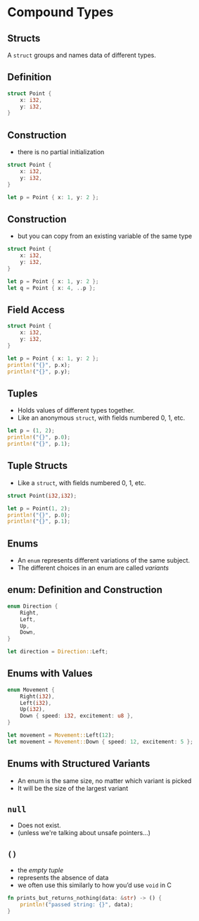 # Compound Types

## Structs

A `struct` groups and names data of different types.

## Definition

```rust []
struct Point {
    x: i32,
    y: i32,
}
```

## Construction

-   there is no partial initialization

```rust [1-4|6]
struct Point {
    x: i32,
    y: i32,
}

let p = Point { x: 1, y: 2 };
```

## Construction

-   but you can copy from an existing variable of the same type

```rust [7]
struct Point {
    x: i32,
    y: i32,
}

let p = Point { x: 1, y: 2 };
let q = Point { x: 4, ..p };
```

## Field Access

```rust [1-4|6|7-8]
struct Point {
    x: i32,
    y: i32,
}

let p = Point { x: 1, y: 2 };
println!("{}", p.x);
println!("{}", p.y);
```

## Tuples

* Holds values of different types together.
* Like an anonymous `struct`, with fields numbered 0, 1, etc.

```rust [1|2-3]
let p = (1, 2);
println!("{}", p.0);
println!("{}", p.1);
```

## Tuple Structs

* Like a `struct`, with fields numbered 0, 1, etc.

```rust [1|3|4-5]
struct Point(i32,i32);

let p = Point(1, 2);
println!("{}", p.0);
println!("{}", p.1);
```
## Enums

* An `enum` represents different variations of the same subject.
* The different choices in an enum are called *variants*

<!--
-   stress that enums are an "either or" type: you can only have one
    variant at a time (you’re not accumulating data as with structs)
-   stress that you can only have the variants, not the enum itself
    (i.e. `Movement::Left`. but not `Movement`)
-->

## enum: Definition and Construction

```rust [1-6|8]
enum Direction {
    Right,
    Left,
    Up,
    Down,
}

let direction = Direction::Left;
```

## Enums with Values

```rust [1-6|2-4|5|8|9]
enum Movement {
    Right(i32),
    Left(i32),
    Up(i32),
    Down { speed: i32, excitement: u8 },
}

let movement = Movement::Left(12);
let movement = Movement::Down { speed: 12, excitement: 5 };
```

## Enums with Structured Variants

-   An enum is the same size, no matter which variant is picked
-   It will be the size of the largest variant

## `null`

* Does not exist.
* (unless we're talking about unsafe pointers...)

## `()`

-   the *empty tuple*
-   represents the absence of data
-   we often use this similarly to how you’d use `void` in C

```rust
fn prints_but_returns_nothing(data: &str) -> () {
    println!("passed string: {}", data);
}
```
